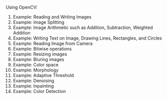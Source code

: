 Using OpenCV:
1. Example: Reading and Writing Images
2. Example: Image Splitting
3. Example: Image Arithmetic such as Addition, Subtraction, Weighted Addition
4. Example: Writing Text on Image, Drawing Lines, Rectangles, and Circles
5. Example: Reading Image from Camera
6. Example: Bitwise operations
7. Example: Resizing images
8. Example: Bluring images
9. Example: Color space
10. Example: Morphology
11. Example: Adaptive Threshold
12. Example: Denoising
13. Example: Inpainting
14. Example: Color Detection
